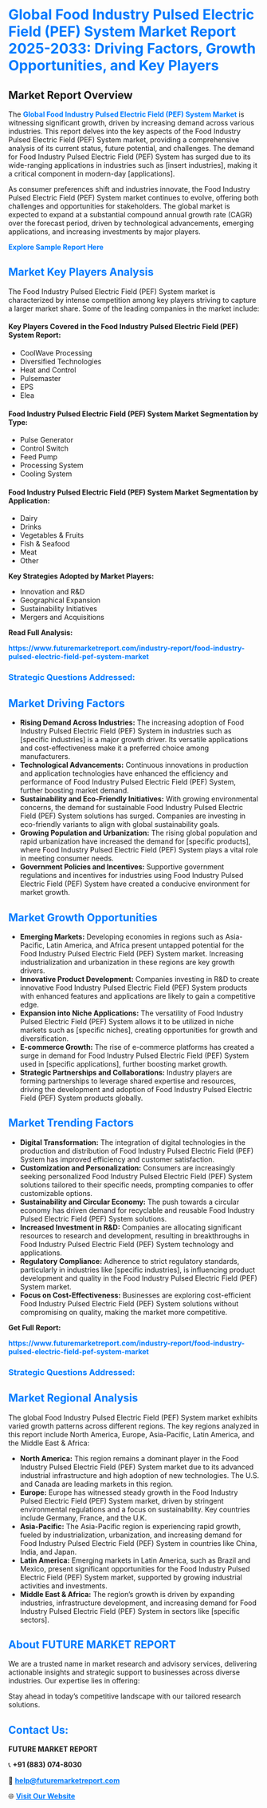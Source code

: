 <h1 style="color: #007BFF;">Global Food Industry Pulsed Electric Field (PEF) System Market Report 2025-2033: Driving Factors, Growth Opportunities, and Key Players</h1>

<section id="overview">
<h2>Market Report Overview</h2>
<p>The <a href="https://www.futuremarketreport.com/industry-report/food-industry-pulsed-electric-field-pef-system-market" style="color: #007BFF; text-decoration: none;"><strong>Global Food Industry Pulsed Electric Field (PEF) System Market</strong></a> is witnessing significant growth, driven by increasing demand across various industries. This report delves into the key aspects of the Food Industry Pulsed Electric Field (PEF) System market, providing a comprehensive analysis of its current status, future potential, and challenges. The demand for Food Industry Pulsed Electric Field (PEF) System has surged due to its wide-ranging applications in industries such as [insert industries], making it a critical component in modern-day [applications].</p>
<p>As consumer preferences shift and industries innovate, the Food Industry Pulsed Electric Field (PEF) System market continues to evolve, offering both challenges and opportunities for stakeholders. The global market is expected to expand at a substantial compound annual growth rate (CAGR) over the forecast period, driven by technological advancements, emerging applications, and increasing investments by major players.</p>
</section>

<section id="overview">
<p><a href="https://www.futuremarketreport.com/request-sample/reportId=92957" style="color: #007BFF; text-decoration: none;"><strong>Explore Sample Report Here</strong></a></p>
</section>

<section id="key-players">
<h2 style="color: #007BFF;">Market Key Players Analysis</h2>
<p>The Food Industry Pulsed Electric Field (PEF) System market is characterized by intense competition among key players striving to capture a larger market share. Some of the leading companies in the market include:</p>
<h4>Key Players Covered in the Food Industry Pulsed Electric Field (PEF) System Report:</h4>
<ul><li>CoolWave Processing</li><li>Diversified Technologies</li><li>Heat and Control</li><li>Pulsemaster</li><li>EPS</li><li>Elea</li></ul>
<h4>Food Industry Pulsed Electric Field (PEF) System Market Segmentation by Type:</h4>
<ul><li>Pulse Generator</li><li>Control Switch</li><li>Feed Pump</li><li>Processing System</li><li>Cooling System</li></ul>

<h4>Food Industry Pulsed Electric Field (PEF) System Market Segmentation by Application:</h4>
<ul><li>Dairy</li><li>Drinks</li><li>Vegetables &amp; Fruits</li><li>Fish &amp; Seafood</li><li>Meat</li><li>Other</li></ul>
<p><strong>Key Strategies Adopted by Market Players:</strong></p>
<ul>
<li>Innovation and R&D</li>
<li>Geographical Expansion</li>
<li>Sustainability Initiatives</li>
<li>Mergers and Acquisitions</li>
</ul>
</section>

<section>
<p><strong>Read Full Analysis: </strong></p><a href="https://www.futuremarketreport.com/industry-report/food-industry-pulsed-electric-field-pef-system-market" style="color: #007BFF; text-decoration: none;"><strong>https://www.futuremarketreport.com/industry-report/food-industry-pulsed-electric-field-pef-system-market</strong></a>
<h3 style="color: #007BFF;">Strategic Questions Addressed:</h3>
</section>

<section id="driving-factors">
<h2 style="color: #007BFF;">Market Driving Factors</h2>
<ul>
<li><strong>Rising Demand Across Industries:</strong> The increasing adoption of Food Industry Pulsed Electric Field (PEF) System in industries such as [specific industries] is a major growth driver. Its versatile applications and cost-effectiveness make it a preferred choice among manufacturers.</li>
<li><strong>Technological Advancements:</strong> Continuous innovations in production and application technologies have enhanced the efficiency and performance of Food Industry Pulsed Electric Field (PEF) System, further boosting market demand.</li>
<li><strong>Sustainability and Eco-Friendly Initiatives:</strong> With growing environmental concerns, the demand for sustainable Food Industry Pulsed Electric Field (PEF) System solutions has surged. Companies are investing in eco-friendly variants to align with global sustainability goals.</li>
<li><strong>Growing Population and Urbanization:</strong> The rising global population and rapid urbanization have increased the demand for [specific products], where Food Industry Pulsed Electric Field (PEF) System plays a vital role in meeting consumer needs.</li>
<li><strong>Government Policies and Incentives:</strong> Supportive government regulations and incentives for industries using Food Industry Pulsed Electric Field (PEF) System have created a conducive environment for market growth.</li>
</ul>
</section>

<section id="growth-opportunities">
<h2 style="color: #007BFF;">Market Growth Opportunities</h2>
<ul>
<li><strong>Emerging Markets:</strong> Developing economies in regions such as Asia-Pacific, Latin America, and Africa present untapped potential for the Food Industry Pulsed Electric Field (PEF) System market. Increasing industrialization and urbanization in these regions are key growth drivers.</li>
<li><strong>Innovative Product Development:</strong> Companies investing in R&D to create innovative Food Industry Pulsed Electric Field (PEF) System products with enhanced features and applications are likely to gain a competitive edge.</li>
<li><strong>Expansion into Niche Applications:</strong> The versatility of Food Industry Pulsed Electric Field (PEF) System allows it to be utilized in niche markets such as [specific niches], creating opportunities for growth and diversification.</li>
<li><strong>E-commerce Growth:</strong> The rise of e-commerce platforms has created a surge in demand for Food Industry Pulsed Electric Field (PEF) System used in [specific applications], further boosting market growth.</li>
<li><strong>Strategic Partnerships and Collaborations:</strong> Industry players are forming partnerships to leverage shared expertise and resources, driving the development and adoption of Food Industry Pulsed Electric Field (PEF) System products globally.</li>
</ul>
</section>

<section id="trending-factors">
<h2 style="color: #007BFF;">Market Trending Factors</h2>
<ul>
<li><strong>Digital Transformation:</strong> The integration of digital technologies in the production and distribution of Food Industry Pulsed Electric Field (PEF) System has improved efficiency and customer satisfaction.</li>
<li><strong>Customization and Personalization:</strong> Consumers are increasingly seeking personalized Food Industry Pulsed Electric Field (PEF) System solutions tailored to their specific needs, prompting companies to offer customizable options.</li>
<li><strong>Sustainability and Circular Economy:</strong> The push towards a circular economy has driven demand for recyclable and reusable Food Industry Pulsed Electric Field (PEF) System solutions.</li>
<li><strong>Increased Investment in R&D:</strong> Companies are allocating significant resources to research and development, resulting in breakthroughs in Food Industry Pulsed Electric Field (PEF) System technology and applications.</li>
<li><strong>Regulatory Compliance:</strong> Adherence to strict regulatory standards, particularly in industries like [specific industries], is influencing product development and quality in the Food Industry Pulsed Electric Field (PEF) System market.</li>
<li><strong>Focus on Cost-Effectiveness:</strong> Businesses are exploring cost-efficient Food Industry Pulsed Electric Field (PEF) System solutions without compromising on quality, making the market more competitive.</li>
</ul>
</section>

<section>
<p><strong>Get Full Report: </strong></p><a href="https://www.futuremarketreport.com/industry-report/food-industry-pulsed-electric-field-pef-system-market" style="color: #007BFF; text-decoration: none;"><strong>https://www.futuremarketreport.com/industry-report/food-industry-pulsed-electric-field-pef-system-market</strong></a>
<h3 style="color: #007BFF;">Strategic Questions Addressed:</h3>
</section>


<section id="regional-analysis">
<h2 style="color: #007BFF;">Market Regional Analysis</h2>
<p>The global Food Industry Pulsed Electric Field (PEF) System market exhibits varied growth patterns across different regions. The key regions analyzed in this report include North America, Europe, Asia-Pacific, Latin America, and the Middle East & Africa:</p>
<ul>
<li><strong>North America:</strong> This region remains a dominant player in the Food Industry Pulsed Electric Field (PEF) System market due to its advanced industrial infrastructure and high adoption of new technologies. The U.S. and Canada are leading markets in this region.</li>
<li><strong>Europe:</strong> Europe has witnessed steady growth in the Food Industry Pulsed Electric Field (PEF) System market, driven by stringent environmental regulations and a focus on sustainability. Key countries include Germany, France, and the U.K.</li>
<li><strong>Asia-Pacific:</strong> The Asia-Pacific region is experiencing rapid growth, fueled by industrialization, urbanization, and increasing demand for Food Industry Pulsed Electric Field (PEF) System in countries like China, India, and Japan.</li>
<li><strong>Latin America:</strong> Emerging markets in Latin America, such as Brazil and Mexico, present significant opportunities for the Food Industry Pulsed Electric Field (PEF) System market, supported by growing industrial activities and investments.</li>
<li><strong>Middle East & Africa:</strong> The region’s growth is driven by expanding industries, infrastructure development, and increasing demand for Food Industry Pulsed Electric Field (PEF) System in sectors like [specific sectors].</li>
</ul>
</section>

<footer>
<h2 style="color: #007BFF;">About FUTURE MARKET REPORT</h2>
<p>We are a trusted name in market research and advisory services, delivering actionable insights and strategic support to businesses across diverse industries. Our expertise lies in offering:</p>

<p>Stay ahead in today’s competitive landscape with our tailored research solutions.</p>

<h2 style="color: #007BFF;">Contact Us:</h2>
<p><strong>FUTURE MARKET REPORT</strong></p>
<p>📞 <strong>+91 (883) 074-8030</strong></p>
<p>📧 <strong><a href="mailto:help@futuremarketreport.com" style="color: #007BFF;">help@futuremarketreport.com</a></strong></p>
<p>🌐 <strong><a href="https://www.futuremarketreport.com/" style="color: #007BFF;">Visit Our Website</a></strong></p>
</footer>